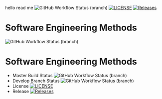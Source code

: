 hello read me
![GitHub Workflow Status (branch)](https://img.shields.io/github/actions/workflow/status/kester99/sem/main.yml?branch=main)
[![LICENSE](https://img.shields.io/github/license/kester99/sem.svg?style=flat-square)](https://github.com/kester99/sem/blob/master/LICENSE)
[![Releases](https://img.shields.io/github/release/kester99/sem/all.svg?style=flat-square)](https://github.com/kester99/sem/releases)
# Software Engineering Methods
![GitHub Workflow Status (branch)](https://img.shields.io/github/actions/workflow/status/kester99/sem/main.yml?branch=sem1)
# Software Engineering Methods
* Master Build Status ![GitHub Workflow Status (branch)](https://img.shields.io/github/actions/workflow/status/kester99/sem/main.yml?branch=main)
* Develop Branch Status ![GitHub Workflow Status (branch)](https://img.shields.io/github/actions/workflow/status/kester99/sem/main.yml?branch=sem1)
* License [![LICENSE](https://img.shields.io/github/license/kester99/sem.svg?style=flat-square)](https://github.com/kester99/sem/blob/master/LICENSE)
* Release [![Releases](https://img.shields.io/github/release/kester99/sem/all.svg?style=flat-square)](https://github.com/kester99/sem/releases)

